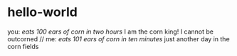 # hello-world
you: *eats 100 ears of corn in two hours* I am the corn king! I cannot be outcorned // me: *eats 101 ears of corn in ten minutes* just another day in the corn fields
